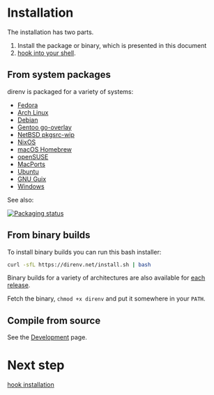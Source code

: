 # Installation

The installation has two parts.

1. Install the package or binary, which is presented in this document
2. [hook into your shell](hook.md).

## From system packages

direnv is packaged for a variety of systems:

* [Fedora](https://src.fedoraproject.org/rpms/direnv)
* [Arch Linux](https://archlinux.org/packages/extra/x86_64/direnv/)
* [Debian](https://packages.debian.org/search?keywords=direnv&searchon=names&suite=all&section=all)
* [Gentoo go-overlay](https://github.com/Dr-Terrible/go-overlay)
* [NetBSD pkgsrc-wip](http://www.pkgsrc.org/wip/)
* [NixOS](https://nixos.org/nixos/packages.html?query=direnv)
* [macOS Homebrew](https://formulae.brew.sh/formula/direnv#default)
* [openSUSE](https://build.opensuse.org/package/show/openSUSE%3AFactory/direnv)
* [MacPorts](https://ports.macports.org/port/direnv/)
* [Ubuntu](https://packages.ubuntu.com/search?keywords=direnv&searchon=names&suite=all&section=all)
* [GNU Guix](https://www.gnu.org/software/guix/)
* [Windows](https://learn.microsoft.com/en-us/windows/package-manager/winget/)

See also:

[![Packaging status](https://repology.org/badge/vertical-allrepos/direnv.svg)](https://repology.org/metapackage/direnv)

## From binary builds

To install binary builds you can run this bash installer:

```sh
curl -sfL https://direnv.net/install.sh | bash
```

Binary builds for a variety of architectures are also available for
[each release](https://github.com/direnv/direnv/releases).

Fetch the binary, `chmod +x direnv` and put it somewhere in your `PATH`.

## Compile from source

See the [Development](development.md) page.

# Next step

[hook installation](hook.md)
